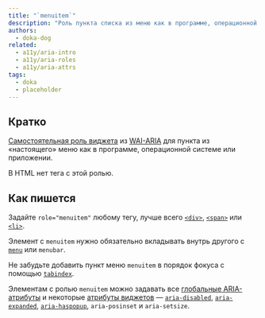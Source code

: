 ```yaml
---
title: "`menuitem`"
description: "Роль пункта списка из меню как в программе, операционной системе или приложении."
authors:
  - doka-dog
related:
  - a11y/aria-intro
  - a11y/aria-roles
  - a11y/aria-attrs
tags:
  - doka
  - placeholder
---
```


## Кратко

[Самостоятельная роль виджета](/a11y/aria-roles/#roli-vidzhetov) из [WAI-ARIA](/a11y/aria-intro/#specifikaciya) для пункта из «настоящего» меню как в программе, операционной системе или приложении.

В HTML нет тега с этой ролью.

## Как пишется

Задайте `role="menuitem"` любому тегу, лучше всего [`<div>`](/html/div/), [`<span>`](/html/span/) или [`<li>`](/html/li/).

Элемент с `menuitem` нужно обязательно вкладывать внутрь другого с [`menu`](/a11y/role-menu/) или `menubar`.

Не забудьте добавить пункт меню `menuitem` в порядок фокуса с помощью [`tabindex`](/html/global-attrs/#tabindex).

Элементам с ролью `menuitem` можно задавать все [глобальные ARIA-атрибуты](/a11y/aria-attrs/#globalnye-atributy) и некоторые [атрибуты виджетов](/a11y/aria-attrs/#atributy-vidzhetov) — [`aria-disabled`](/a11y/aria-disabled/), [`aria-expanded`](/a11y/aria-expanded/), [`aria-haspopup`](/a11y/aria-haspopup/), `aria-posinset` и `aria-setsize`.
